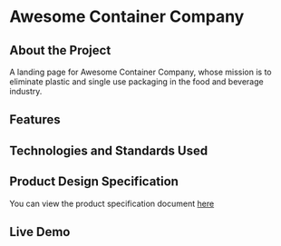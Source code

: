# Awesome Container Company
## About the Project
A landing page for Awesome Container Company, whose mission is to eliminate plastic and single use packaging in the food and beverage industry.

## Features

## Technologies and Standards Used

## Product Design Specification
You can view the product specification document [here](https://www.figma.com/file/MVxWrCBVC2rsfgSAsA7IsY/Awesome-Container-Company?node-id=0%3A1)
## Live Demo


